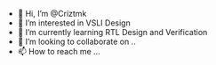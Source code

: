 - 👋 Hi, I’m @Criztmk
- 👀 I’m interested in VSLI Design
- 🌱 I’m currently learning RTL Design and Verification
- 💞️ I’m looking to collaborate on ..
- 📫 How to reach me ...

<!---
Criztmk/Criztmk is a ✨ special ✨ repository because its `README.md` (this file) appears on your GitHub profile.
You can click the Preview link to take a look at your changes.
--->
